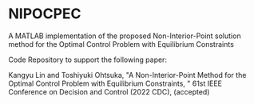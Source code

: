 # NIPOCPEC
 A MATLAB implementation of the proposed Non-Interior-Point solution method for the Optimal Control Problem with Equilibrium Constraints
 
 Code Repository to support the following paper:
 
 Kangyu Lin and Toshiyuki Ohtsuka, "A Non-Interior-Point Method for the Optimal Control Problem with Equilibrium Constraints, " 61st IEEE Conference on Decision and Control (2022 CDC), (accepted)
